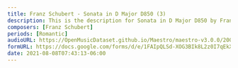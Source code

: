 ```yaml
---
title: Franz Schubert - Sonata in D Major D850 (3)
description: This is the description for Sonata in D Major D850 by Franz Schubert
composers: [Franz Schubert]
periods: [Romantic]
audioURL: https://OpenMusicDataset.github.io/Maestro/maestro-v3.0.0/2004/MIDI-Unprocessed_XP_15_R2_2004_01_ORIG_MID--AUDIO_15_R2_2004_03_Track03_wav.midi
formURL: https://docs.google.com/forms/d/e/1FAIpQLSd-XOG3BIk8L2z0I7qEkX8bSAyeYc3YxLE1s2oVcPzzBQ7n7Q/viewform
date: 2021-08-08T07:43:13-06:00
---
```

